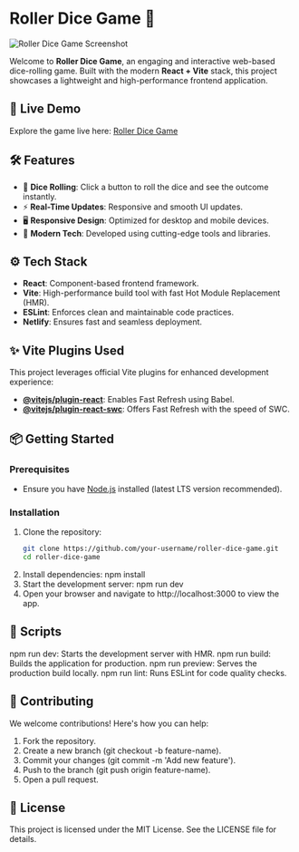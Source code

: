 # Roller Dice Game 🎲

![Roller Dice Game Screenshot](public/roller-dice-game.png)

Welcome to **Roller Dice Game**, an engaging and interactive web-based dice-rolling game. Built with the modern **React + Vite** stack, this project showcases a lightweight and high-performance frontend application.

## 🚀 Live Demo

Explore the game live here: [Roller Dice Game](https://rollerdice-game.netlify.app/)

## 🛠 Features

- 🎲 **Dice Rolling**: Click a button to roll the dice and see the outcome instantly.
- ⚡ **Real-Time Updates**: Responsive and smooth UI updates.
- 🖥️ **Responsive Design**: Optimized for desktop and mobile devices.
- 🚀 **Modern Tech**: Developed using cutting-edge tools and libraries.

## ⚙️ Tech Stack

- **React**: Component-based frontend framework.
- **Vite**: High-performance build tool with fast Hot Module Replacement (HMR).
- **ESLint**: Enforces clean and maintainable code practices.
- **Netlify**: Ensures fast and seamless deployment.

## ✨ Vite Plugins Used

This project leverages official Vite plugins for enhanced development experience:

- **[@vitejs/plugin-react](https://github.com/vitejs/vite-plugin-react)**: Enables Fast Refresh using Babel.
- **[@vitejs/plugin-react-swc](https://github.com/vitejs/vite-plugin-react-swc)**: Offers Fast Refresh with the speed of SWC.

## 📦 Getting Started

### Prerequisites

- Ensure you have [Node.js](https://nodejs.org/) installed (latest LTS version recommended).

### Installation

1. Clone the repository:
   ```bash
   git clone https://github.com/your-username/roller-dice-game.git
   cd roller-dice-game
2. Install dependencies:
   npm install
3. Start the development server:
   npm run dev
4. Open your browser and navigate to http://localhost:3000 to view the app.

## 📜 Scripts
npm run dev: Starts the development server with HMR.
npm run build: Builds the application for production.
npm run preview: Serves the production build locally.
npm run lint: Runs ESLint for code quality checks.

## 🤝 Contributing
We welcome contributions! Here's how you can help:

1. Fork the repository.
2. Create a new branch (git checkout -b feature-name).
3. Commit your changes (git commit -m 'Add new feature').
4. Push to the branch (git push origin feature-name).
5. Open a pull request.

## 📄 License
This project is licensed under the MIT License. See the LICENSE file for details.
